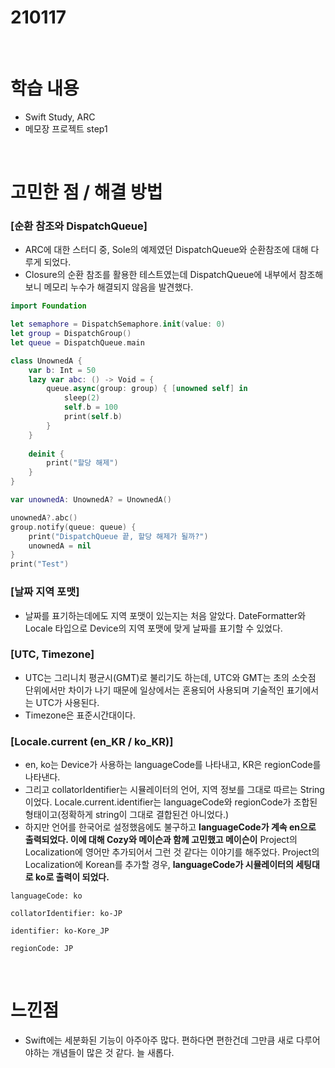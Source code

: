 # 210117

<br>

# 학습 내용

- Swift Study, ARC
- 메모장 프로젝트 step1

<br>

# 고민한 점 / 해결 방법

### [순환 참조와 DispatchQueue]

- ARC에 대한 스터디 중, Sole의 예제였던 DispatchQueue와 순환참조에 대해 다루게 되었다.
- Closure의 순환 참조를 활용한 테스트였는데 DispatchQueue에 내부에서 참조해보니 메모리 누수가 해결되지 않음을 발견했다.

```swift
import Foundation

let semaphore = DispatchSemaphore.init(value: 0)
let group = DispatchGroup()
let queue = DispatchQueue.main

class UnownedA {
    var b: Int = 50
    lazy var abc: () -> Void = {
        queue.async(group: group) { [unowned self] in
            sleep(2)
            self.b = 100
            print(self.b)
        }
    }
    
    deinit {
        print("할당 해제")
    }
}

var unownedA: UnownedA? = UnownedA()

unownedA?.abc()
group.notify(queue: queue) {
    print("DispatchQueue 끝, 할당 해제가 될까?")
    unownedA = nil
}
print("Test")
```

### [날짜 지역 포맷]

- 날짜를 표기하는데에도 지역 포맷이  있는지는 처음 알았다. DateFormatter와 Locale 타입으로 Device의 지역 포맷에 맞게 날짜를  표기할 수 있었다.

### [UTC, Timezone]

- UTC는 그리니치 평균시(GMT)로 불리기도 하는데, UTC와 GMT는 초의 소숫점 단위에서만 차이가 나기 때문에 일상에서는 혼용되어 사용되며 기술적인 표기에서는 UTC가 사용된다.
- Timezone은 표준시간대이다.

### [Locale.current (en_KR / ko_KR)]

- en, ko는 Device가 사용하는 languageCode를 나타내고, KR은 regionCode를 나타낸다.
- 그리고 collatorIdentifier는 시뮬레이터의 언어, 지역 정보를 그대로 따르는 String이었다. Locale.current.identifier는 languageCode와 regionCode가 조합된 형태이고(정확하게 string이 그대로 결합된건 아니었다.)
- 하지만 언어를 한국어로 설정했음에도 불구하고 **languageCode가 계속 en으로  출력되었다. 이에 대해 Cozy와 메이슨과 함께 고민했고 메이슨이** Project의  Localization에 영어만 추가되어서 그런 것 같다는 이야기를 해주었다. Project의  Localization에 Korean를 추가할 경우, **languageCode가 시뮬레이터의 세팅대로 ko로 출력이 되었다.**

```
languageCode: ko

collatorIdentifier: ko-JP

identifier: ko-Kore_JP

regionCode: JP
```

<br>

# 느낀점

- Swift에는 세분화된 기능이 아주아주 많다. 편하다면 편한건데 그만큼 새로 다루어야하는 개념들이 많은 것 같다. 늘 새롭다.
